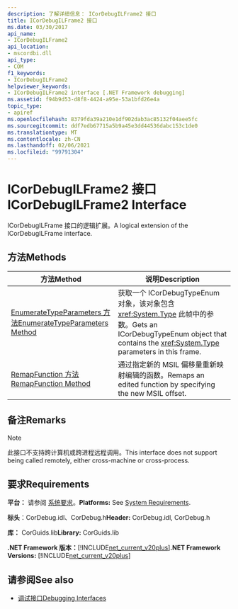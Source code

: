 ```yaml
---
description: 了解详细信息： ICorDebugILFrame2 接口
title: ICorDebugILFrame2 接口
ms.date: 03/30/2017
api_name:
- ICorDebugILFrame2
api_location:
- mscordbi.dll
api_type:
- COM
f1_keywords:
- ICorDebugILFrame2
helpviewer_keywords:
- ICorDebugILFrame2 interface [.NET Framework debugging]
ms.assetid: f94b9d53-d8f8-4424-a95e-53a1bfd26e4a
topic_type:
- apiref
ms.openlocfilehash: 8379fda39a210e1df902dab3ac85132f04aee5fc
ms.sourcegitcommit: ddf7edb67715a5b9a45e3dd44536dabc153c1de0
ms.translationtype: MT
ms.contentlocale: zh-CN
ms.lasthandoff: 02/06/2021
ms.locfileid: "99791304"
---
```

# <a name="icordebugilframe2-interface"></a><span data-ttu-id="89f76-103">ICorDebugILFrame2 接口</span><span class="sxs-lookup"><span data-stu-id="89f76-103">ICorDebugILFrame2 Interface</span></span>

<span data-ttu-id="89f76-104">ICorDebugILFrame 接口的逻辑扩展。</span><span class="sxs-lookup"><span data-stu-id="89f76-104">A logical extension of the ICorDebugILFrame interface.</span></span>  
  
## <a name="methods"></a><span data-ttu-id="89f76-105">方法</span><span class="sxs-lookup"><span data-stu-id="89f76-105">Methods</span></span>  
  
|<span data-ttu-id="89f76-106">方法</span><span class="sxs-lookup"><span data-stu-id="89f76-106">Method</span></span>|<span data-ttu-id="89f76-107">说明</span><span class="sxs-lookup"><span data-stu-id="89f76-107">Description</span></span>|  
|------------|-----------------|  
|[<span data-ttu-id="89f76-108">EnumerateTypeParameters 方法</span><span class="sxs-lookup"><span data-stu-id="89f76-108">EnumerateTypeParameters Method</span></span>](icordebugilframe2-enumeratetypeparameters-method.md)|<span data-ttu-id="89f76-109">获取一个 ICorDebugTypeEnum 对象，该对象包含 <xref:System.Type> 此帧中的参数。</span><span class="sxs-lookup"><span data-stu-id="89f76-109">Gets an ICorDebugTypeEnum object that contains the <xref:System.Type> parameters in this frame.</span></span>|  
|[<span data-ttu-id="89f76-110">RemapFunction 方法</span><span class="sxs-lookup"><span data-stu-id="89f76-110">RemapFunction Method</span></span>](icordebugilframe2-remapfunction-method.md)|<span data-ttu-id="89f76-111">通过指定新的 MSIL 偏移量重新映射编辑的函数。</span><span class="sxs-lookup"><span data-stu-id="89f76-111">Remaps an edited function by specifying the new MSIL offset.</span></span>|  
  
## <a name="remarks"></a><span data-ttu-id="89f76-112">备注</span><span class="sxs-lookup"><span data-stu-id="89f76-112">Remarks</span></span>  
  
> [!NOTE]
> <span data-ttu-id="89f76-113">此接口不支持跨计算机或跨进程远程调用。</span><span class="sxs-lookup"><span data-stu-id="89f76-113">This interface does not support being called remotely, either cross-machine or cross-process.</span></span>  
  
## <a name="requirements"></a><span data-ttu-id="89f76-114">要求</span><span class="sxs-lookup"><span data-stu-id="89f76-114">Requirements</span></span>  

 <span data-ttu-id="89f76-115">**平台：** 请参阅 [系统要求](../../get-started/system-requirements.md)。</span><span class="sxs-lookup"><span data-stu-id="89f76-115">**Platforms:** See [System Requirements](../../get-started/system-requirements.md).</span></span>  
  
 <span data-ttu-id="89f76-116">**标头**：CorDebug.idl、CorDebug.h</span><span class="sxs-lookup"><span data-stu-id="89f76-116">**Header:** CorDebug.idl, CorDebug.h</span></span>  
  
 <span data-ttu-id="89f76-117">**库：** CorGuids.lib</span><span class="sxs-lookup"><span data-stu-id="89f76-117">**Library:** CorGuids.lib</span></span>  
  
 <span data-ttu-id="89f76-118">**.NET Framework 版本：**[!INCLUDE[net_current_v20plus](../../../../includes/net-current-v20plus-md.md)]</span><span class="sxs-lookup"><span data-stu-id="89f76-118">**.NET Framework Versions:** [!INCLUDE[net_current_v20plus](../../../../includes/net-current-v20plus-md.md)]</span></span>  
  
## <a name="see-also"></a><span data-ttu-id="89f76-119">请参阅</span><span class="sxs-lookup"><span data-stu-id="89f76-119">See also</span></span>

- [<span data-ttu-id="89f76-120">调试接口</span><span class="sxs-lookup"><span data-stu-id="89f76-120">Debugging Interfaces</span></span>](debugging-interfaces.md)
